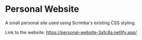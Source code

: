 # Personal Website

A small personal site used using Scrimba's existing CSS styling.

Link to the website: https://personal-website-3a1c8a.netlify.app/
